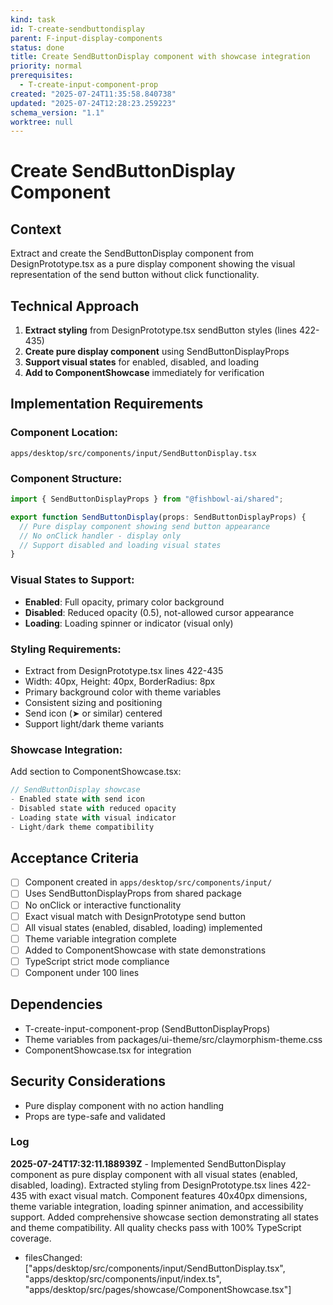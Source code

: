 ```yaml
---
kind: task
id: T-create-sendbuttondisplay
parent: F-input-display-components
status: done
title: Create SendButtonDisplay component with showcase integration
priority: normal
prerequisites:
  - T-create-input-component-prop
created: "2025-07-24T11:35:58.840738"
updated: "2025-07-24T12:28:23.259223"
schema_version: "1.1"
worktree: null
---
```


# Create SendButtonDisplay Component

## Context

Extract and create the SendButtonDisplay component from DesignPrototype.tsx as a pure display component showing the visual representation of the send button without click functionality.

## Technical Approach

1. **Extract styling** from DesignPrototype.tsx sendButton styles (lines 422-435)
2. **Create pure display component** using SendButtonDisplayProps
3. **Support visual states** for enabled, disabled, and loading
4. **Add to ComponentShowcase** immediately for verification

## Implementation Requirements

### Component Location:

`apps/desktop/src/components/input/SendButtonDisplay.tsx`

### Component Structure:

```typescript
import { SendButtonDisplayProps } from "@fishbowl-ai/shared";

export function SendButtonDisplay(props: SendButtonDisplayProps) {
  // Pure display component showing send button appearance
  // No onClick handler - display only
  // Support disabled and loading visual states
}
```

### Visual States to Support:

- **Enabled**: Full opacity, primary color background
- **Disabled**: Reduced opacity (0.5), not-allowed cursor appearance
- **Loading**: Loading spinner or indicator (visual only)

### Styling Requirements:

- Extract from DesignPrototype.tsx lines 422-435
- Width: 40px, Height: 40px, BorderRadius: 8px
- Primary background color with theme variables
- Consistent sizing and positioning
- Send icon (➤ or similar) centered
- Support light/dark theme variants

### Showcase Integration:

Add section to ComponentShowcase.tsx:

```typescript
// SendButtonDisplay showcase
- Enabled state with send icon
- Disabled state with reduced opacity
- Loading state with visual indicator
- Light/dark theme compatibility
```

## Acceptance Criteria

- [ ] Component created in `apps/desktop/src/components/input/`
- [ ] Uses SendButtonDisplayProps from shared package
- [ ] No onClick or interactive functionality
- [ ] Exact visual match with DesignPrototype send button
- [ ] All visual states (enabled, disabled, loading) implemented
- [ ] Theme variable integration complete
- [ ] Added to ComponentShowcase with state demonstrations
- [ ] TypeScript strict mode compliance
- [ ] Component under 100 lines

## Dependencies

- T-create-input-component-prop (SendButtonDisplayProps)
- Theme variables from packages/ui-theme/src/claymorphism-theme.css
- ComponentShowcase.tsx for integration

## Security Considerations

- Pure display component with no action handling
- Props are type-safe and validated

### Log

**2025-07-24T17:32:11.188939Z** - Implemented SendButtonDisplay component as pure display component with all visual states (enabled, disabled, loading). Extracted styling from DesignPrototype.tsx lines 422-435 with exact visual match. Component features 40x40px dimensions, theme variable integration, loading spinner animation, and accessibility support. Added comprehensive showcase section demonstrating all states and theme compatibility. All quality checks pass with 100% TypeScript coverage.

- filesChanged: ["apps/desktop/src/components/input/SendButtonDisplay.tsx", "apps/desktop/src/components/input/index.ts", "apps/desktop/src/pages/showcase/ComponentShowcase.tsx"]
